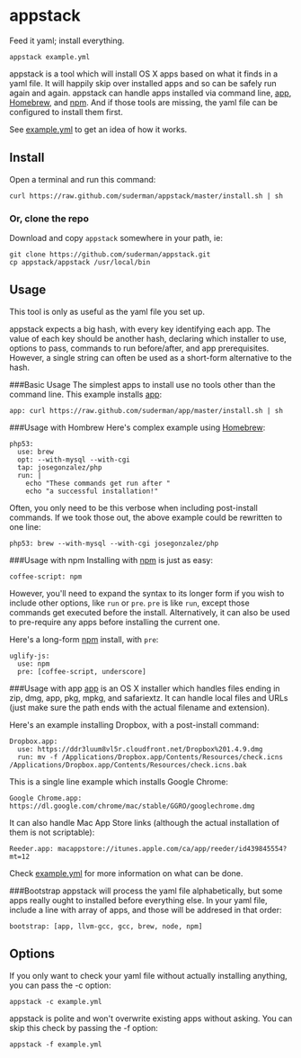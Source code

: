 appstack
========

Feed it yaml; install everything.  

`appstack example.yml`  

appstack is a tool which will install OS X apps based on what it finds
in a yaml file. It will happily skip over installed apps and so can be 
safely run again and again. appstack can handle apps installed via command line, 
[app](https://github.com/suderman/app), 
[Homebrew](http://mxcl.github.com/homebrew/), and [npm](http://npmjs.org/). 
And if those tools are missing, the yaml file can be configured to install them first.  

See 
[example.yml](https://github.com/suderman/appstack/blob/master/example.yml) to get an idea of how it works.  

Install
-------
Open a terminal and run this command:  

`curl https://raw.github.com/suderman/appstack/master/install.sh | sh`  

### Or, clone the repo
Download and copy `appstack` somewhere in your path, ie: 

`git clone https://github.com/suderman/appstack.git`  
`cp appstack/appstack /usr/local/bin`  

Usage
-----
This tool is only as useful as the yaml file you set up.  

appstack expects a big hash, with every key identifying each app. The value of
each key should be another hash, declaring which installer to use,
options to pass, commands to run before/after, and app prerequisites.
However, a single string can often be used as a short-form alternative to the
hash.

###Basic Usage
The simplest apps to install use no tools other than the command line.
This example installs [app](https://github.com/suderman/app):  

`app: curl https://raw.github.com/suderman/app/master/install.sh | sh`  

###Usage with Hombrew
Here's complex example using [Homebrew](http://mxcl.github.com/homebrew/):  

```
php53: 
  use: brew 
  opt: --with-mysql --with-cgi
  tap: josegonzalez/php
  run: |
    echo "These commands get run after "
    echo "a successful installation!"
```

Often, you only need to be this verbose when including post-install
commands. If we took those out, the above example could be rewritten to
one line:  

`php53: brew --with-mysql --with-cgi josegonzalez/php`  

###Usage with npm
Installing with [npm](http://npmjs.org/) is just as easy:

`coffee-script: npm`  

However, you'll need to expand the syntax to its longer form if you
wish to include other options, like `run` or `pre`. `pre` is like `run`,
except those commands get executed before the install. Alternatively, it
can also be used to pre-require any apps before installing the current one.  

Here's a long-form [npm](http://npmjs.org/) install, with `pre`:

```
uglify-js: 
  use: npm
  pre: [coffee-script, underscore]
```

###Usage with app
[app](https://github.com/suderman/app) is an OS X installer which handles 
files ending in zip, dmg, app, pkg, mpkg, and safariextz. It can handle local 
files and URLs (just make sure the path ends with the actual filename and 
extension).

Here's an example installing Dropbox, with a post-install command:  

```
Dropbox.app: 
  use: https://ddr3luum8vl5r.cloudfront.net/Dropbox%201.4.9.dmg
  run: mv -f /Applications/Dropbox.app/Contents/Resources/check.icns /Applications/Dropbox.app/Contents/Resources/check.icns.bak
```

This is a single line example which installs Google Chrome:  

`Google Chrome.app: https://dl.google.com/chrome/mac/stable/GGRO/googlechrome.dmg`

It can also handle Mac App Store links (although the actual installation
of them is not scriptable):  

`Reeder.app: macappstore://itunes.apple.com/ca/app/reeder/id439845554?mt=12`

Check [example.yml](https://github.com/suderman/appstack/blob/master/example.yml) for more information on what can be done.

###Bootstrap
appstack will process the yaml file alphabetically, but some apps really
ought to installed before everything else. In your yaml file, include a
line with array of apps, and those will be addresed in that order:  

`bootstrap: [app, llvm-gcc, gcc, brew, node, npm]`  

Options
-------
If you only want to check your yaml file without actually installing
anything, you can pass the -c option:

`appstack -c example.yml`  

appstack is polite and won't overwrite existing apps without
asking. You can skip this check by passing the -f option:  

`appstack -f example.yml`  
